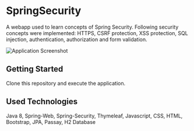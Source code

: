 # SpringSecurity

A webapp used to learn concepts of Spring Security. Following security concepts were implemented: HTTPS, CSRF protection, XSS protection, 
SQL injection, authentication, authorization and form validation.

![Application Screenshot](./img.png)

## Getting Started

Clone this repository and execute the application.

## Used Technologies

Java 8, Spring-Web, Spring-Security, Thymeleaf, Javascript, CSS, HTML, Bootstrap, JPA, Passay, H2 Database
